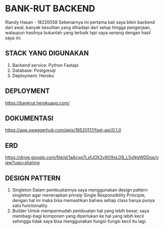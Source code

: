 # BANK-RUT BACKEND
Riandy Hasan - 18220058
Sebenarnya ini pertama kali saya bikin backend dari awal, banyak kesulitan yang dihadapi dari setup hingga pengerjaan, walaupun hasilnya bukanlah yang terbaik tapi saya senang dengan hasil saya ini.

## STACK YANG DIGUNAKAN
1. Backend service: Python Fastapi
2. Database: Postgresql
3. Deployment: Heroku

## DEPLOYMENT
https://bankrut.herokuapp.com/

## DOKUMENTASI
https://app.swaggerhub.com/apis/16520117/fast-api/0.1.0


## ERD
https://drive.google.com/file/d/1aAcyq7LxfJOX2v9O9xLO9_L5xNgWDDop/view?usp=sharing

## DESIGN PATTERN
1. Singleton
Dalam pembuatannya saya menggunakan design pattern singleton agar menerapkan prinsip Single Responsibility Principle, dengan hal ini maka bisa memastikan bahwa setiap class hanya punya satu functionality.
2. Builder
Untuk mempermudah pembuatan hal yang lebih besar, saya membagi-bagi komponen yang diperlukan ke hal yang lebih kecil sehingga tidak saya bisa menggunakan fungsi-fungsi kecil itu lagi.